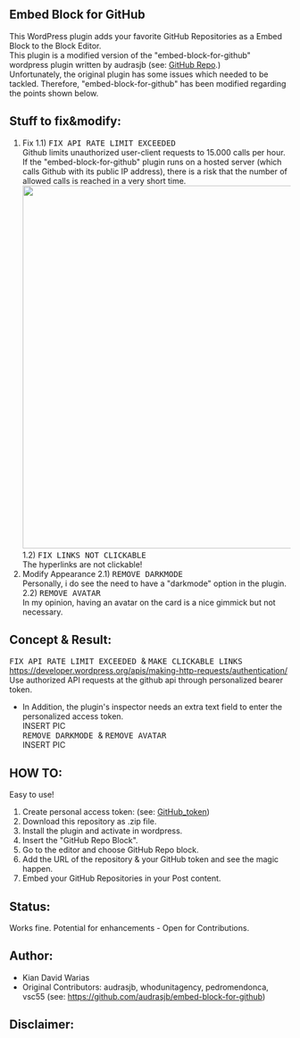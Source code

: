 ## Embed Block for GitHub
This WordPress plugin adds your favorite GitHub Repositories as a Embed Block to the Block Editor.
<br>
This plugin is a modified version of the "embed-block-for-github" wordpress plugin written by audrasjb (see: [GitHub Repo](https://github.com/audrasjb/embed-block-for-github).)<br>
Unfortunately, the original plugin has some issues which needed to be tackled. 
Therefore, "embed-block-for-github" has been modified regarding the points shown below. 
## Stuff to fix&modify: 
1) Fix 
1.1) <kbd>FIX API RATE LIMIT EXCEEDED </kbd><br>
Github limits unauthorized user-client requests to 15.000 calls per hour.  
If the "embed-block-for-github" plugin runs on a hosted server (which calls Github with its public IP address), there is a risk that the number of allowed calls is reached in a very short time. <br>
<kbd> <a href="url"><img src="https://user-images.githubusercontent.com/55065075/223845380-09b160d1-e05c-44cb-9e80-54005d8fb7d2.png" height="auto" width="650"></a> </kbd> <br>
1.2) <kbd> FIX LINKS NOT CLICKABLE</kbd><br>
The hyperlinks are not clickable!<br>
2) Modify Appearance
2.1) <kbd> REMOVE DARKMODE </kbd><br>
Personally, i do see the need to have a "darkmode" option in the plugin. <br> 
2.2) <kbd> REMOVE AVATAR </kbd> <br>
In my opinion, having an avatar on the card is a nice gimmick but not necessary. <br> 
## Concept & Result: 
<kbd>FIX API RATE LIMIT EXCEEDED </kbd> & <kbd> MAKE CLICKABLE LINKS </kbd><br>
https://developer.wordpress.org/apis/making-http-requests/authentication/
Use authorized API requests at the github api through personalized bearer token. 
* In Addition, the plugin's inspector needs an extra text field to enter the personalized access token. <br>
INSERT PIC <br>
<kbd> REMOVE DARKMODE </kbd> & <kbd> REMOVE AVATAR </kbd><br> 
INSERT PIC <br>
## HOW TO: 
Easy to use!
1. Create personal access token: (see: [GitHub_token](https://docs.github.com/en/authentication/keeping-your-account-and-data-secure/creating-a-personal-access-token))
2. Download this repository as .zip file.
3. Install the plugin and activate in wordpress.
4. Insert the "GitHub Repo Block".
5. Go to the editor and choose GitHub Repo block.
6. Add the URL of the repository & your GitHub token and see the magic happen.
7. Embed your GitHub Repositories in your Post content.

## Status:
Works fine. 
Potential for enhancements - Open for Contributions. 

## Author: 
* Kian David Warias 
* Original Contributors: audrasjb, whodunitagency, pedromendonca, vsc55 (see: https://github.com/audrasjb/embed-block-for-github) 
## Disclaimer: 

